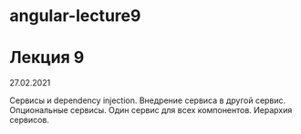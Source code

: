 # angular-lecture9
# Лекция 9		

27.02.2021	

Сервисы и dependency injection. Внедрение сервиса в другой сервис. Опциональные сервисы. Один сервис для всех компонентов. Иерархия сервисов.
